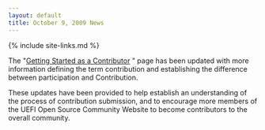 ```yaml
---
layout: default
title: October 9, 2009 News
---
```

{% include site-links.md %}

The "[Getting Started as a Contributor]({{wiki}}/How%20To%20Contribute) " page has been updated with more information defining the term contribution and establishing the difference between participation and Contribution.

These updates have been provided to help establish an understanding of the process of contribution submission, and to encourage more members of the UEFI Open Source Community Website to become contributors to the overall community.
